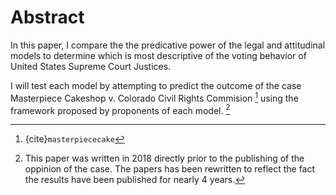 # Abstract


 
In this paper, I compare the the predicative power of the legal and attitudinal models to determine which is most descriptive of the voting behavior of United States Supreme Court Justices.

I will test each model by attempting to predict the outcome of the case Masterpiece Cakeshop v. Colorado Civil Rights Commision [^masterpiece] using the framework proposed by proponents of each model. [^date]














[^masterpiece]: {cite}`masterpiececake`

[^date]: This paper was written in 2018 directly prior to the publishing of the oppinion of the case. The papers has been rewritten to reflect the fact the results have been published for nearly 4 years. 